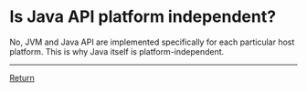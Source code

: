 # Is Java API platform independent?

No, JVM and Java API are implemented specifically for each particular host platform. This is why Java itself is platform-independent.

<hr>

[Return](../../../)